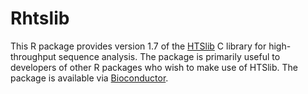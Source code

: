 Rhtslib
=======

This R package provides version 1.7 of the
[HTSlib](https://github.com/samtools/htslib) C library for
high-throughput sequence analysis. The package is primarily useful to
developers of other R packages who wish to make use of HTSlib. The
package is available via [Bioconductor](http://bioconductor.org).
